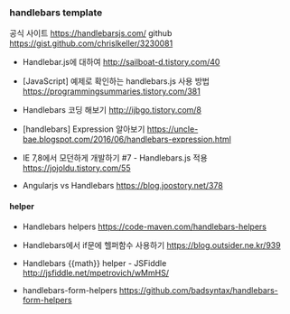 ### handlebars template
공식 사이트 https://handlebarsjs.com/
github https://gist.github.com/chrislkeller/3230081

* Handlebar.js에 대하여
  http://sailboat-d.tistory.com/40

* [JavaScript] 예제로 확인하는 handlebars.js 사용 방법
  https://programmingsummaries.tistory.com/381

* Handlebars  코딩 해보기
  http://ijbgo.tistory.com/8

* [handlebars] Expression 알아보기
  https://uncle-bae.blogspot.com/2016/06/handlebars-expression.html
* IE 7,8에서 모던하게 개발하기 #7 - Handlebars.js 적용
  https://jojoldu.tistory.com/55
* Angularjs vs Handlebars
  https://blog.joostory.net/378

#### helper
* Handlebars helpers
  https://code-maven.com/handlebars-helpers
    
* Handlebars에서 if문에 헬퍼함수 사용하기
  https://blog.outsider.ne.kr/939
    
* Handlebars {{math}} helper - JSFiddle
  http://jsfiddle.net/mpetrovich/wMmHS/

* handlebars-form-helpers
  https://github.com/badsyntax/handlebars-form-helpers
